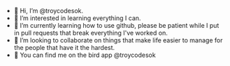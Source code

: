 - 👋 Hi, I’m @troycodesok.
- 👀 I’m interested in learning everything I can. 
- 🌱 I’m currently learning how to use github, please be patient while I put in pull requests that break everything I've worked on.
- 💞️ I’m looking to collaborate on things that make life easier to manage for the people that have it the hardest.
- 💌 You can find me on the bird app @troycodesok

<!---
troycodesok/troycodesok is a ✨ special ✨ repository because its `README.md` (this file) appears on your GitHub profile.
You can click the Preview link to take a look at your changes.
--->

